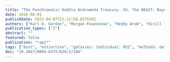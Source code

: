 ```yaml
---
title: "The Panchromatic Hubble Andromeda Treasury. XV. The BEAST: Bayesian Extinction and Stellar Tool"
date: 2016-08-01
publishDate: 2022-04-07T21:12:58.827030Z
authors: ["Karl D. Gordon", "Morgan Fouesneau", "Heddy Arab", "Kirill Tchernyshyov", "Daniel R. Weisz", "Julianne J. Dalcanton", "Benjamin F. Williams", "Eric F. Bell", "Luciana Bianchi", "Martha Boyer", "Yumi Choi", "Andrew Dolphin", "Léo Girardi", "David W. Hogg", "Jason S. Kalirai", "Maria Kapala", "Alexia R. Lewis", "Hans-Walter Rix", "Karin Sandstrom", "Evan D. Skillman"]
publication_types: ["2"]
abstract: ""
featured: false
publication: "*apj*"
tags: ["dust", "extinction", "galaxies: individual: M31", "methods: data analysis", "methods: statistical", "stars: fundamental parameters", "Astrophysics - Astrophysics of Galaxies"]
doi: "10.3847/0004-637X/826/2/104"
---
```


